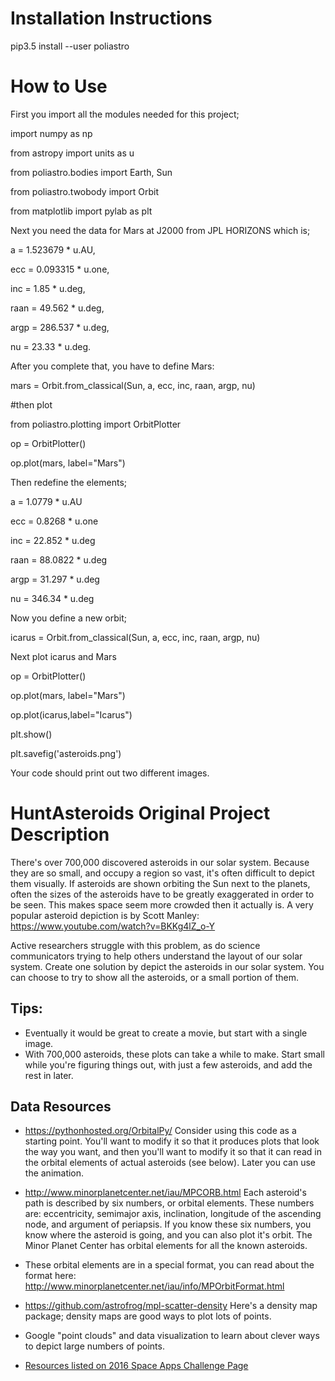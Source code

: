 
# Installation Instructions
pip3.5 install --user poliastro

# How to Use
First you import all the modules needed for this project;

import numpy as np

from astropy import units as u

from poliastro.bodies import Earth, Sun

from poliastro.twobody import Orbit

from matplotlib import pylab as plt

Next you need the data for Mars at J2000 from JPL HORIZONS which is;

a = 1.523679 * u.AU,

ecc = 0.093315 * u.one,

inc = 1.85 * u.deg,

raan = 49.562 * u.deg,

argp = 286.537 * u.deg,

nu = 23.33 * u.deg.

After you complete that, you have to define Mars:

mars = Orbit.from_classical(Sun, a, ecc, inc, raan, argp, nu)

#then plot

from poliastro.plotting import OrbitPlotter

op = OrbitPlotter()

op.plot(mars, label="Mars")

Then redefine the elements;

a = 1.0779 * u.AU

ecc = 0.8268 * u.one

inc = 22.852 * u.deg

raan = 88.0822 * u.deg

argp = 31.297 * u.deg

nu = 346.34 * u.deg

Now you define a new orbit;

icarus = Orbit.from_classical(Sun, a, ecc, inc, raan, argp, nu)

Next plot icarus and Mars

op = OrbitPlotter()

op.plot(mars, label="Mars")

op.plot(icarus,label="Icarus")

plt.show()

plt.savefig('asteroids.png')

Your code should print out two different images.
# HuntAsteroids Original Project Description
There's over 700,000 discovered asteroids in our solar system. Because they are so small, and occupy a region so vast, it's often difficult to depict them visually. If asteroids are shown orbiting the Sun next to the planets, often the sizes of the asteroids have to be greatly exaggerated in order to be seen. This makes space seem more crowded then it actually is. A very popular asteroid depiction is by Scott Manley: https://www.youtube.com/watch?v=BKKg4lZ_o-Y

Active researchers struggle with this problem, as do science communicators trying to help others understand the layout of our solar system. Create one solution by depict the asteroids in our solar system. You can choose to try to show all the asteroids, or a small portion of them. 

 
## Tips:
* Eventually it would be great to create a movie, but start with a single image.
* With 700,000 asteroids, these plots can take a while to make. Start small while you're figuring things out, with just a few asteroids, and add the rest in later.


## Data Resources
* https://pythonhosted.org/OrbitalPy/
Consider using this code as a starting point. You'll want to modify it so that it produces plots that look the way you want, and then you'll want to modify it so that it can read in the orbital elements of actual asteroids (see below). Later you can use the animation.

* http://www.minorplanetcenter.net/iau/MPCORB.html
Each asteroid's path is described by six numbers, or orbital elements. These numbers are: eccentricity, semimajor axis, inclination, longitude of the ascending node, and argument of periapsis. If you know these six numbers, you know where the asteroid is going, and you can also plot it's orbit. The Minor Planet Center has orbital elements for all the known asteroids.

* These orbital elements are in a special format, you can read about the format here:
http://www.minorplanetcenter.net/iau/info/MPOrbitFormat.html

* https://github.com/astrofrog/mpl-scatter-density
Here's a density map package; density maps are good ways to plot lots of points.

* Google "point clouds" and data visualization to learn about clever ways to depict large numbers of points.

* [Resources listed on 2016 Space Apps Challenge Page](https://github.com/SpaceApps2016/Resources)
